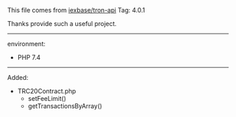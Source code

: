 
This file comes from [iexbase/tron-api](https://github.com/iexbase/tron-api/) Tag: 4.0.1

Thanks provide such a useful project.

---

environment:
- PHP 7.4

---

Added: 
- TRC20Contract.php
  - setFeeLimit()
  - getTransactionsByArray()